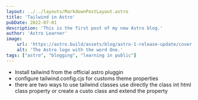 ```yaml
---
layout: ../../layouts/MarkdownPostLayout.astro
title: 'Tailwind in Astro'
pubDate: 2022-07-01
description: 'This is the first post of my new Astro blog.'
author: 'Astro Learner'
image:
    url: 'https://astro.build/assets/blog/astro-1-release-update/cover.jpeg' 
    alt: 'The Astro logo with the word One.'
tags: ["astro", "blogging", "learning in public"]
---
```

- Install tailwind from the official astro pluggin
- configure tailwind.config.cjs for customs theme properties
- there are two ways to use tailwind classes use directly the class int html class property or create a custo class and extend the property